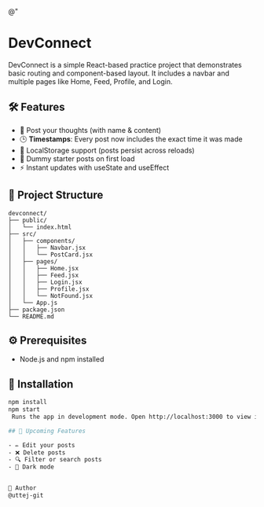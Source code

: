 @"
# DevConnect

DevConnect is a simple React-based practice project that demonstrates basic routing and component-based layout. It includes a navbar and multiple pages like Home, Feed, Profile, and Login.

## 🛠️ Features

- 📝 Post your thoughts (with name & content)
- 🕒 **Timestamps**: Every post now includes the exact time it was made
- 💾 LocalStorage support (posts persist across reloads)
- 📜 Dummy starter posts on first load
- ⚡️ Instant updates with useState and useEffect

## 📁 Project Structure

```
devconnect/
├── public/
│   └── index.html
├── src/
│   ├── components/
│   │   ├── Navbar.jsx
│   │   └── PostCard.jsx
│   ├── pages/
│   │   ├── Home.jsx
│   │   ├── Feed.jsx
│   │   ├── Login.jsx
│   │   ├── Profile.jsx
│   │   └── NotFound.jsx
│   └── App.js
├── package.json
└── README.md
```

## ⚙️ Prerequisites

- Node.js and npm installed

## 🚀 Installation

```bash
npm install
npm start
 Runs the app in development mode. Open http://localhost:3000 to view it in the browser.

## 🧠 Upcoming Features

- ✏️ Edit your posts
- ❌ Delete posts
- 🔍 Filter or search posts
- 🌙 Dark mode


👤 Author
@uttej-git
